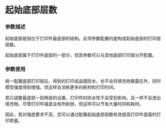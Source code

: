 起始底部层数
====
### **参数描述**
起始底部是指位于打印件最底部的结构。此项参数配置的是构成起始底部的打印层层数。

起始底部属于打印件底部的一部分，但其参数可以与其他底部打印层分开配置。

### **参数使用**
统一配置底部打印层后，得到的打印成品既防水，也不会将填充物暴露在外，同时模型强度得到增强。但这样会消耗更多的耗材和打印时间。

若只调整最底部一到两层的设置，打印件的防水性不会受到影响，且一样不会透出填充物。尽管打印件强度会有所削弱，但这样可以节省大量时间和耗材。

因此，若对强度要求不高，您可以通过配置起始底部层数有效提高打印件底面的打印质量。